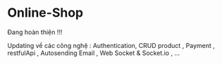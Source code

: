 # Online-Shop

Đang hoàn thiện !!!

Updating về các công nghệ : Authentication, CRUD product , Payment , restfulApi , Autosending Email , Web Socket & Socket.io , ...
